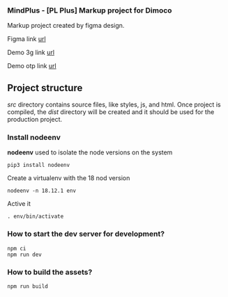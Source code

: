 ### MindPlus - [PL Plus] Markup project for Dimoco ###

Markup project created by figma design.

Figma link [url](https://www.figma.com/file/IEB7Jrddxwt8MwvwV9IBuH/Poland-Plus---Dimoco-(Mind%2B%26Bitegames)?type=design&node-id=0-1&mode=design&t=Hyh9WNS3iCFS2nio-0 "Figma link")

Demo 3g link [url](https://pw-int.github.io/mindp-orange/ "Demo 3g link")

Demo otp link [url](https://pw-int.github.io/mindp-orange/otp.html "Demo otp link")

## Project structure ##

*src* directory contains source files, like styles, js, and html. Once project is compiled, the *dist* directory will be created and it should be used for the production project.

### Install nodeenv ###

**nodeenv** used to isolate the node versions on the system 

    pip3 install nodeenv

Create a virtualenv with the 18 nod version

    nodeenv -n 18.12.1 env

Active it 

    . env/bin/activate

### How to start the dev server for development? ###

    npm ci
    npm run dev


### How to build the assets? ###

    npm run build

